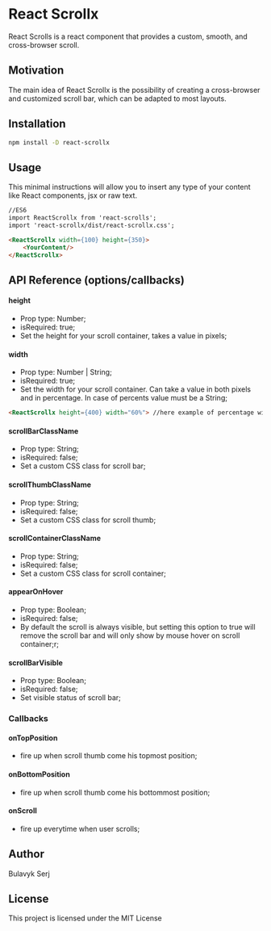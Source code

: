 # React Scrollx
React Scrolls is a react component that provides a custom, smooth, and cross-browser scroll.

## Motivation
The main idea of React Scrollx is the possibility of creating a cross-browser and customized scroll bar, which can be adapted to most layouts.

## Installation
```sh
npm install -D react-scrollx
```
## Usage
This minimal instructions will allow you to insert any type of your content like React components, jsx or raw text.

```html
//ES6
import ReactScrollx from 'react-scrolls';
import 'react-scrollx/dist/react-scrollx.css';

```
```html
<ReactScrollx width={100} height={350}>
    <YourContent/>
</ReactScrollx>
```

## API Reference (options/callbacks)

#### height 
 - Prop type: Number;
 - isRequired: true;
 - Set the height for your scroll container, takes a value in pixels;

#### width
 - Prop type: Number | String; 
 - isRequired: true;
 - Set the width for your scroll container. Can take a value in both pixels and in percentage. In case of percents value must be a String;
```html
<ReactScrollx height={400} width="60%"> //here example of percentage width
```
#### scrollBarClassName
 - Prop type: String; 
 - isRequired: false;
 - Set a custom CSS class for scroll bar;
 
 #### scrollThumbClassName
 - Prop type: String; 
 - isRequired: false;
 - Set a custom CSS class for scroll thumb;
 
 #### scrollContainerClassName
 - Prop type: String; 
 - isRequired: false;
 - Set a custom CSS class for scroll container;
 
 #### appearOnHover
 - Prop type: Boolean; 
 - isRequired: false;
 - By default the scroll is always visible, but setting this option to true 
    will remove the scroll bar and will only show by mouse hover on scroll container;r;
 
 #### scrollBarVisible
 - Prop type: Boolean; 
 - isRequired: false;
 - Set visible status of scroll bar;
 
 ### Callbacks
 
 #### onTopPosition
 - fire up when scroll thumb come his topmost position;
 
 #### onBottomPosition
 - fire up when scroll thumb come his bottommost position;
 
 #### onScroll
 - fire up everytime when user scrolls;
 
 ## Author
 Bulavyk Serj
 
 ## License
 This project is licensed under the MIT License
